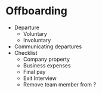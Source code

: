 # Offboarding

* Departure
  * Voluntary
  * Involuntary
* Communicating departures
* Checklist
  * Company property
  * Business expenses
  * Final pay
  * Exit Interview
  * Remove team member from ?

